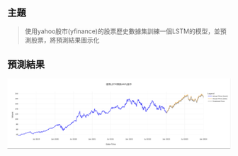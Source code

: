 ## 主題
>使用yahoo股市(yfinance)的股票歷史數據集訓練一個LSTM的模型，並預測股票，將預測結果圖示化
## 預測結果
![image](https://github.com/ives-cream/Stock-Forecast/blob/553929efefe26ad530ab20797783007451e40017/%E8%82%A1%E7%A5%A8%E9%A0%90%E6%B8%AC%E7%B5%90%E6%9E%9C.png)
